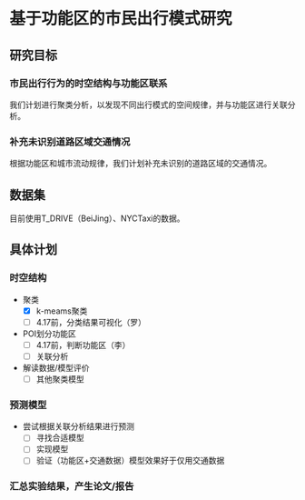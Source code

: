 # 基于功能区的市民出行模式研究
## 研究目标
### 市民出行行为的时空结构与功能区联系
我们计划进行聚类分析，以发现不同出行模式的空间规律，并与功能区进行关联分析。
### 补充未识别道路区域交通情况
根据功能区和城市流动规律，我们计划补充未识别的道路区域的交通情况。
## 数据集
目前使用T_DRIVE（BeiJing）、NYCTaxi的数据。
## 具体计划
### 时空结构
* 聚类
  - [X] k-meams聚类
  - [ ] 4.17前，分类结果可视化（罗）
* POI划分功能区
  - [ ] 4.17前，判断功能区（李）
  - [ ] 关联分析
* 解读数据/模型评价
  - [ ] 其他聚类模型
### 预测模型
* 尝试根据关联分析结果进行预测
  - [ ] 寻找合适模型
  - [ ] 实现模型
  - [ ] 验证（功能区+交通数据）模型效果好于仅用交通数据
### 汇总实验结果，产生论文/报告
